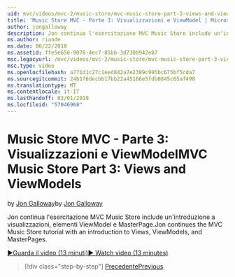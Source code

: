 ```yaml
---
uid: mvc/videos/mvc-2/music-store/mvc-music-store-part-3-views-and-viewmodels
title: 'Music Store MVC - Parte 3: Visualizzazioni e ViewModel | Microsoft Docs'
author: jongalloway
description: Jon continua l'esercitazione MVC Music Store include un'introduzione a visualizzazioni, elementi ViewModel e MasterPage.
ms.author: riande
ms.date: 06/22/2010
ms.assetid: ffe5e656-9078-4ec7-85bb-3d7300942e87
msc.legacyurl: /mvc/videos/mvc-2/music-store/mvc-music-store-part-3-views-and-viewmodels
msc.type: video
ms.openlocfilehash: a771d1c27c1eed842a7e2389c995bc675bf5cda7
ms.sourcegitcommit: 24b1f6decbb17bb22a45166e5fdb0845c65af498
ms.translationtype: MT
ms.contentlocale: it-IT
ms.lasthandoff: 03/01/2019
ms.locfileid: "57046968"
---
```

<a name="mvc-music-store-part-3-views-and-viewmodels"></a><span data-ttu-id="9db9a-103">Music Store MVC - Parte 3: Visualizzazioni e ViewModel</span><span class="sxs-lookup"><span data-stu-id="9db9a-103">MVC Music Store Part 3: Views and ViewModels</span></span>
====================
<span data-ttu-id="9db9a-104">by [Jon Galloway](https://github.com/jongalloway)</span><span class="sxs-lookup"><span data-stu-id="9db9a-104">by [Jon Galloway](https://github.com/jongalloway)</span></span>

<span data-ttu-id="9db9a-105">Jon continua l'esercitazione MVC Music Store include un'introduzione a visualizzazioni, elementi ViewModel e MasterPage.</span><span class="sxs-lookup"><span data-stu-id="9db9a-105">Jon continues the MVC Music Store tutorial with an introduction to Views, ViewModels, and MasterPages.</span></span>

[<span data-ttu-id="9db9a-106">&#9654;Guarda il video (13 minuti)</span><span class="sxs-lookup"><span data-stu-id="9db9a-106">&#9654; Watch video (13 minutes)</span></span>](https://channel9.msdn.com/Blogs/ASP-NET-Site-Videos/mvc-music-store-part-3-views-and-viewmodels)

> [!div class="step-by-step"]
> [<span data-ttu-id="9db9a-107">Precedente</span><span class="sxs-lookup"><span data-stu-id="9db9a-107">Previous</span></span>](mvc-music-store-part-2-controllers.md)
